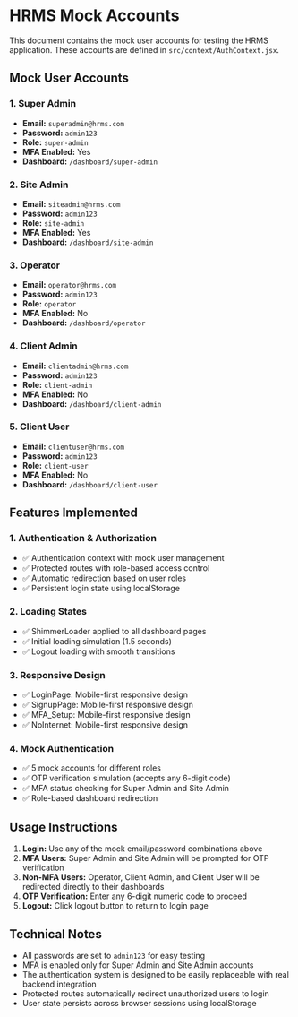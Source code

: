 # HRMS Mock Accounts

This document contains the mock user accounts for testing the HRMS application. These accounts are defined in `src/context/AuthContext.jsx`.

## Mock User Accounts

### 1. Super Admin
- **Email:** `superadmin@hrms.com`
- **Password:** `admin123`
- **Role:** `super-admin`
- **MFA Enabled:** Yes
- **Dashboard:** `/dashboard/super-admin`

### 2. Site Admin
- **Email:** `siteadmin@hrms.com`
- **Password:** `admin123`
- **Role:** `site-admin`
- **MFA Enabled:** Yes
- **Dashboard:** `/dashboard/site-admin`

### 3. Operator
- **Email:** `operator@hrms.com`
- **Password:** `admin123`
- **Role:** `operator`
- **MFA Enabled:** No
- **Dashboard:** `/dashboard/operator`

### 4. Client Admin
- **Email:** `clientadmin@hrms.com`
- **Password:** `admin123`
- **Role:** `client-admin`
- **MFA Enabled:** No
- **Dashboard:** `/dashboard/client-admin`

### 5. Client User
- **Email:** `clientuser@hrms.com`
- **Password:** `admin123`
- **Role:** `client-user`
- **MFA Enabled:** No
- **Dashboard:** `/dashboard/client-user`

## Features Implemented

### 1. Authentication & Authorization
- ✅ Authentication context with mock user management
- ✅ Protected routes with role-based access control
- ✅ Automatic redirection based on user roles
- ✅ Persistent login state using localStorage

### 2. Loading States
- ✅ ShimmerLoader applied to all dashboard pages
- ✅ Initial loading simulation (1.5 seconds)
- ✅ Logout loading with smooth transitions

### 3. Responsive Design
- ✅ LoginPage: Mobile-first responsive design
- ✅ SignupPage: Mobile-first responsive design
- ✅ MFA_Setup: Mobile-first responsive design
- ✅ NoInternet: Mobile-first responsive design

### 4. Mock Authentication
- ✅ 5 mock accounts for different roles
- ✅ OTP verification simulation (accepts any 6-digit code)
- ✅ MFA status checking for Super Admin and Site Admin
- ✅ Role-based dashboard redirection

## Usage Instructions

1. **Login:** Use any of the mock email/password combinations above
2. **MFA Users:** Super Admin and Site Admin will be prompted for OTP verification
3. **Non-MFA Users:** Operator, Client Admin, and Client User will be redirected directly to their dashboards
4. **OTP Verification:** Enter any 6-digit numeric code to proceed
5. **Logout:** Click logout button to return to login page

## Technical Notes

- All passwords are set to `admin123` for easy testing
- MFA is enabled only for Super Admin and Site Admin accounts
- The authentication system is designed to be easily replaceable with real backend integration
- Protected routes automatically redirect unauthorized users to login
- User state persists across browser sessions using localStorage
